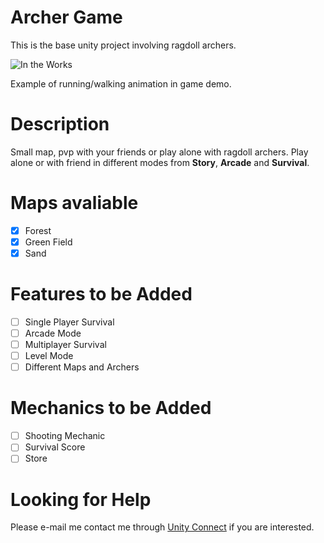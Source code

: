  # Archer Game
This is the base unity project involving ragdoll archers.

![In the Works](https://i.giphy.com/media/2A525RqZDVNlAL0fmj/giphy.webp)

Example of running/walking animation in game demo.

# Description  
Small map, pvp with your friends or play alone with ragdoll archers. Play alone or with friend in different modes from **Story**, **Arcade** and **Survival**. 

# Maps avaliable
- [X] Forest
- [X] Green Field
- [X] Sand

# Features to be Added
- [ ] Single Player Survival  
- [ ] Arcade Mode  
- [ ] Multiplayer Survival  
- [ ] Level Mode  
- [ ] Different Maps and Archers  

# Mechanics to be Added
- [ ] Shooting Mechanic
- [ ] Survival Score
- [ ] Store

# Looking for Help
Please e-mail me contact me through [Unity Connect](https://connect.unity.com/u/586d82c032b306001884c0a0) if you are interested. 
